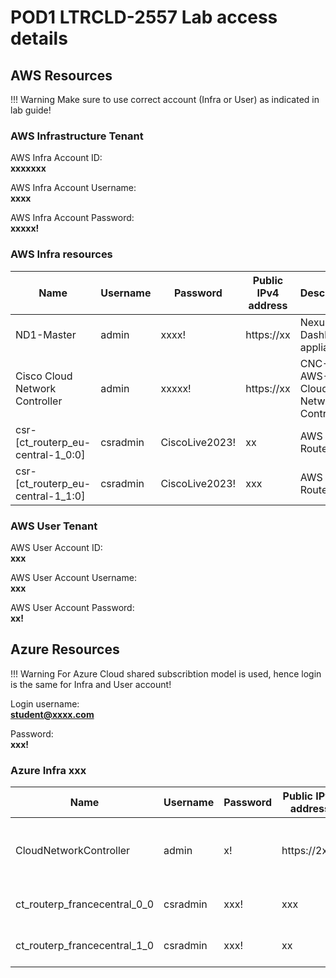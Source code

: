 # POD1 LTRCLD-2557 Lab access details 

## **AWS Resources**

!!! Warning 
    Make sure to use correct account (Infra or User) as indicated in lab guide!

### **AWS Infrastructure Tenant**

AWS Infra Account ID: <br> **xxxxxxx**

AWS Infra Account Username:<br> **xxxx**

AWS Infra Account Password:<br> **xxxxx!**

### **AWS Infra resources**


| Name           | Username       |Password        | Public IPv4 address | Description | 
| -------------- | -------------- | -------------- | -------------- | -------------- | 
| ND1-Master | admin | xxxx! | https://xx | Nexus Dashboard appliance | 
| Cisco Cloud Network Controller | admin | xxxxx! | https://xx | CNC-AWS-01 Cloud Network Controller | 
| csr-[ct_routerp_eu-central-1_0:0] | csradmin | CiscoLive2023! | xx | AWS Cloud Router 01 | 
| csr-[ct_routerp_eu-central-1_1:0] | csradmin | CiscoLive2023! | xxx | AWS Cloud Router 02 | 


### **AWS User Tenant** 

AWS User Account ID:<br> **xxx**

AWS User Account Username:<br> **xxx**

AWS User Account Password:<br> **xx!**

## **Azure Resources**

!!! Warning 
    For Azure Cloud shared subscribtion model is used, hence login is the same for Infra and User account!

Login username:<br> **student@xxxx.com**

Password:<br> **xxx!**

### **Azure Infra xxx**

| Name           | Username       |Password        | Public IPv4 address | Description | 
| -------------- | -------------- | -------------- | -------------- | -------------- | 
| CloudNetworkController | admin | x! | https://2xxx | CNC-Azure-01 Cloud Network Controller | 
| ct_routerp_francecentral_0_0 | csradmin | xxx! | xxx | Azure Cloud Router 01 | 
| ct_routerp_francecentral_1_0 | csradmin | xxx! | xx | Azure Cloud Router 02 | 

